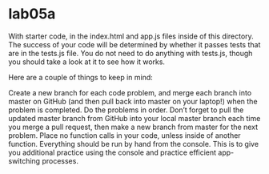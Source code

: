 # lab05a

With starter code, in the index.html and app.js files inside of this directory. The success of your code will be determined by whether it passes tests that are in the tests.js file. You do not need to do anything with tests.js, though you should take a look at it to see how it works.

Here are a couple of things to keep in mind:

Create a new branch for each code problem, and merge each branch into master on GitHub (and then pull back into master on your laptop!) when the problem is completed. Do the problems in order. Don’t forget to pull the updated master branch from GitHub into your local master branch each time you merge a pull request, then make a new branch from master for the next problem.
Place no function calls in your code, unless inside of another function. Everything should be run by hand from the console. This is to give you additional practice using the console and practice efficient app-switching processes.